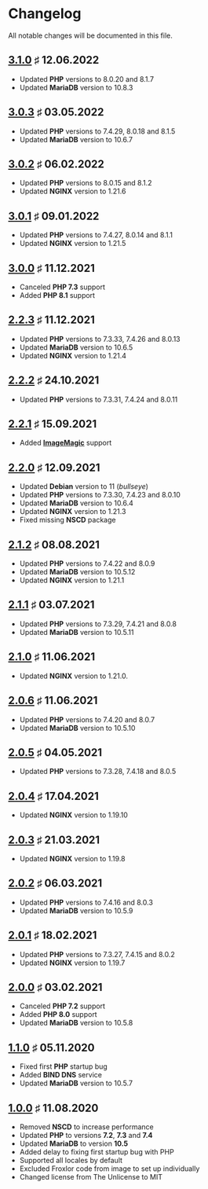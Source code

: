 # Changelog

All notable changes will be documented in this file.

<a name="v3-1-0"></a>
## [3.1.0](https://github.com/bloodhunterd/froxlor/releases/tag/3.1.0) &#9839; 12.06.2022

* Updated **PHP** versions to 8.0.20 and 8.1.7
* Updated **MariaDB** version to 10.8.3

<a name="v3-0-3"></a>
## [3.0.3](https://github.com/bloodhunterd/froxlor/releases/tag/3.0.3) &#9839; 03.05.2022

* Updated **PHP** versions to 7.4.29, 8.0.18 and 8.1.5
* Updated **MariaDB** version to 10.6.7

<a name="v3-0-2"></a>
## [3.0.2](https://github.com/bloodhunterd/froxlor/releases/tag/3.0.2) &#9839; 06.02.2022

* Updated **PHP** versions to 8.0.15 and 8.1.2
* Updated **NGINX** version to 1.21.6

<a name="v3-0-1"></a>
## [3.0.1](https://github.com/bloodhunterd/froxlor/releases/tag/3.0.1) &#9839; 09.01.2022

* Updated **PHP** versions to 7.4.27, 8.0.14 and 8.1.1
* Updated **NGINX** version to 1.21.5

<a name="v3-0-0"></a>
## [3.0.0](https://github.com/bloodhunterd/froxlor/releases/tag/3.0.0) &#9839; 11.12.2021

* Canceled **PHP 7.3** support
* Added **PHP 8.1** support

<a name="v2-2-3"></a>
## [2.2.3](https://github.com/bloodhunterd/froxlor/releases/tag/2.2.3) &#9839; 11.12.2021

* Updated **PHP** versions to 7.3.33, 7.4.26 and 8.0.13
* Updated **MariaDB** version to 10.6.5
* Updated **NGINX** version to 1.21.4

<a name="v2-2-2"></a>
## [2.2.2](https://github.com/bloodhunterd/froxlor/releases/tag/2.2.2) &#9839; 24.10.2021

* Updated **PHP** versions to 7.3.31, 7.4.24 and 8.0.11

<a name="v2-2-1"></a>
## [2.2.1](https://github.com/bloodhunterd/froxlor/releases/tag/2.2.1) &#9839; 15.09.2021

* Added **[ImageMagic](https://imagemagick.org/)** support

<a name="v2-2-0"></a>
## [2.2.0](https://github.com/bloodhunterd/froxlor/releases/tag/2.2.0) &#9839; 12.09.2021

* Updated **Debian** version to 11 (*bullseye*)
* Updated **PHP** versions to 7.3.30, 7.4.23 and 8.0.10
* Updated **MariaDB** version to 10.6.4
* Updated **NGINX** version to 1.21.3
* Fixed missing **NSCD** package

<a name="v2-1-2"></a>
## [2.1.2](https://github.com/bloodhunterd/froxlor/releases/tag/2.1.2) &#9839; 08.08.2021

* Updated **PHP** versions to 7.4.22 and 8.0.9
* Updated **MariaDB** version to 10.5.12
* Updated **NGINX** version to 1.21.1

<a name="v2-1-1"></a>
## [2.1.1](https://github.com/bloodhunterd/froxlor/releases/tag/2.1.1) &#9839; 03.07.2021

* Updated **PHP** versions to 7.3.29, 7.4.21 and 8.0.8
* Updated **MariaDB** version to 10.5.11

<a name="v2-1-0"></a>
## [2.1.0](https://github.com/bloodhunterd/froxlor/releases/tag/2.1.0) &#9839; 11.06.2021

* Updated **NGINX** version to 1.21.0.

<a name="v2-0-6"></a>
## [2.0.6](https://github.com/bloodhunterd/froxlor/releases/tag/2.0.6) &#9839; 11.06.2021

* Updated **PHP** versions to 7.4.20 and 8.0.7
* Updated **MariaDB** version to 10.5.10

<a name="v2-0-5"></a>
## [2.0.5](https://github.com/bloodhunterd/froxlor/releases/tag/2.0.5) &#9839; 04.05.2021

* Updated **PHP** versions to 7.3.28, 7.4.18 and 8.0.5

<a name="v2-0-4"></a>
## [2.0.4](https://github.com/bloodhunterd/froxlor/releases/tag/2.0.4) &#9839; 17.04.2021

* Updated **NGINX** version to 1.19.10

<a name="v2-0-3"></a>
## [2.0.3](https://github.com/bloodhunterd/froxlor/releases/tag/2.0.3) &#9839; 21.03.2021

* Updated **NGINX** version to 1.19.8

<a name="v2-0-2"></a>
## [2.0.2](https://github.com/bloodhunterd/froxlor/releases/tag/2.0.2) &#9839; 06.03.2021

* Updated **PHP** versions to 7.4.16 and 8.0.3
* Updated **MariaDB** version to 10.5.9

<a name="v2-0-1"></a>
## [2.0.1](https://github.com/bloodhunterd/froxlor/releases/tag/2.0.1) &#9839; 18.02.2021

* Updated **PHP** versions to 7.3.27, 7.4.15 and 8.0.2
* Updated **NGINX** version to 1.19.7

<a name="v2-0-0"></a>
## [2.0.0](https://github.com/bloodhunterd/froxlor/releases/tag/2.0.0) &#9839; 03.02.2021

* Canceled **PHP 7.2** support
* Added **PHP 8.0** support
* Updated **MariaDB** version to 10.5.8

<a name="v1-1-0"></a>
## [1.1.0](https://github.com/bloodhunterd/froxlor/releases/tag/1.1.0) &#9839; 05.11.2020

* Fixed first **PHP** startup bug
* Added **BIND DNS** service
* Updated **MariaDB** version to 10.5.7

<a name="v1-0-0"></a>
## [1.0.0](https://github.com/bloodhunterd/froxlor/releases/tag/1.0.0) &#9839; 11.08.2020

* Removed **NSCD** to increase performance
* Updated **PHP** to versions **7.2**, **7.3** and **7.4**
* Updated **MariaDB** to version **10.5**
* Added delay to fixing first startup bug with PHP
* Supported all locales by default
* Excluded Froxlor code from image to set up individually
* Changed license from The Unlicense to MIT
